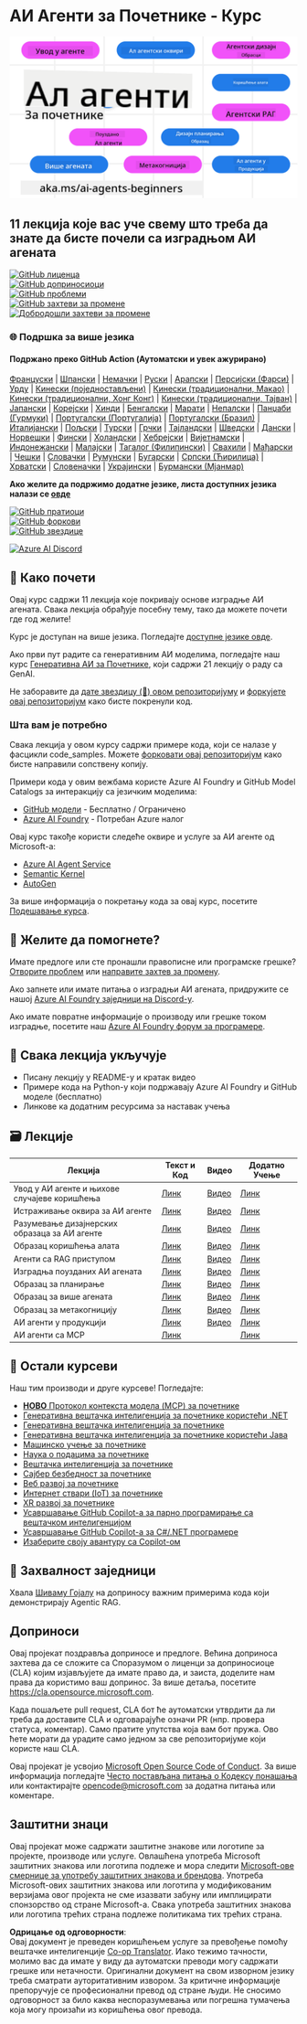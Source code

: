 <!--
CO_OP_TRANSLATOR_METADATA:
{
  "original_hash": "9b4c2650691b24b20e0c912d01a466a2",
  "translation_date": "2025-08-21T12:43:59+00:00",
  "source_file": "README.md",
  "language_code": "sr"
}
-->
# АИ Агенти за Почетнике - Курс

![Генеративна АИ за Почетнике](../../translated_images/repo-thumbnail.083b24afed61b6dd27a7fc53798bebe9edf688a41031163a1fca9f61c64d63ec.sr.png)

## 11 лекција које вас уче свему што треба да знате да бисте почели са изградњом АИ агената

[![GitHub лиценца](https://img.shields.io/github/license/microsoft/ai-agents-for-beginners.svg)](https://github.com/microsoft/ai-agents-for-beginners/blob/master/LICENSE?WT.mc_id=academic-105485-koreyst)  
[![GitHub доприносиоци](https://img.shields.io/github/contributors/microsoft/ai-agents-for-beginners.svg)](https://GitHub.com/microsoft/ai-agents-for-beginners/graphs/contributors/?WT.mc_id=academic-105485-koreyst)  
[![GitHub проблеми](https://img.shields.io/github/issues/microsoft/ai-agents-for-beginners.svg)](https://GitHub.com/microsoft/ai-agents-for-beginners/issues/?WT.mc_id=academic-105485-koreyst)  
[![GitHub захтеви за промене](https://img.shields.io/github/issues-pr/microsoft/ai-agents-for-beginners.svg)](https://GitHub.com/microsoft/ai-agents-for-beginners/pulls/?WT.mc_id=academic-105485-koreyst)  
[![Добродошли захтеви за промене](https://img.shields.io/badge/PRs-welcome-brightgreen.svg?style=flat-square)](http://makeapullrequest.com?WT.mc_id=academic-105485-koreyst)

### 🌐 Подршка за више језика

#### Подржано преко GitHub Action (Аутоматски и увек ажурирано)

[Француски](../fr/README.md) | [Шпански](../es/README.md) | [Немачки](../de/README.md) | [Руски](../ru/README.md) | [Арапски](../ar/README.md) | [Персијски (Фарси)](../fa/README.md) | [Урду](../ur/README.md) | [Кинески (поједностављени)](../zh/README.md) | [Кинески (традиционални, Макао)](../mo/README.md) | [Кинески (традиционални, Хонг Конг)](../hk/README.md) | [Кинески (традиционални, Тајван)](../tw/README.md) | [Јапански](../ja/README.md) | [Корејски](../ko/README.md) | [Хинди](../hi/README.md) | [Бенгалски](../bn/README.md) | [Марати](../mr/README.md) | [Непалски](../ne/README.md) | [Панџаби (Гурмуки)](../pa/README.md) | [Португалски (Португалија)](../pt/README.md) | [Португалски (Бразил)](../br/README.md) | [Италијански](../it/README.md) | [Пољски](../pl/README.md) | [Турски](../tr/README.md) | [Грчки](../el/README.md) | [Тајландски](../th/README.md) | [Шведски](../sv/README.md) | [Дански](../da/README.md) | [Норвешки](../no/README.md) | [Фински](../fi/README.md) | [Холандски](../nl/README.md) | [Хебрејски](../he/README.md) | [Вијетнамски](../vi/README.md) | [Индонежански](../id/README.md) | [Малајски](../ms/README.md) | [Тагалог (Филипински)](../tl/README.md) | [Свахили](../sw/README.md) | [Мађарски](../hu/README.md) | [Чешки](../cs/README.md) | [Словачки](../sk/README.md) | [Румунски](../ro/README.md) | [Бугарски](../bg/README.md) | [Српски (Ћирилица)](./README.md) | [Хрватски](../hr/README.md) | [Словеначки](../sl/README.md) | [Украјински](../uk/README.md) | [Бурмански (Мјанмар)](../my/README.md)

**Ако желите да подржимо додатне језике, листа доступних језика налази се [овде](https://github.com/Azure/co-op-translator/blob/main/getting_started/supported-languages.md)**

[![GitHub пратиоци](https://img.shields.io/github/watchers/microsoft/ai-agents-for-beginners.svg?style=social&label=Watch)](https://GitHub.com/microsoft/ai-agents-for-beginners/watchers/?WT.mc_id=academic-105485-koreyst)  
[![GitHub форкови](https://img.shields.io/github/forks/microsoft/ai-agents-for-beginners.svg?style=social&label=Fork)](https://GitHub.com/microsoft/ai-agents-for-beginners/network/?WT.mc_id=academic-105485-koreyst)  
[![GitHub звездице](https://img.shields.io/github/stars/microsoft/ai-agents-for-beginners.svg?style=social&label=Star)](https://GitHub.com/microsoft/ai-agents-for-beginners/stargazers/?WT.mc_id=academic-105485-koreyst)

[![Azure AI Discord](https://dcbadge.limes.pink/api/server/kzRShWzttr)](https://discord.gg/kzRShWzttr)

## 🌱 Како почети

Овај курс садржи 11 лекција које покривају основе изградње АИ агената. Свака лекција обрађује посебну тему, тако да можете почети где год желите!

Курс је доступан на више језика. Погледајте [доступне језике овде](../..).

Ако први пут радите са генеративним АИ моделима, погледајте наш курс [Генеративна АИ за Почетнике](https://aka.ms/genai-beginners), који садржи 21 лекцију о раду са GenAI.

Не заборавите да [дате звездицу (🌟) овом репозиторијуму](https://docs.github.com/en/get-started/exploring-projects-on-github/saving-repositories-with-stars?WT.mc_id=academic-105485-koreyst) и [форкујете овај репозиторијум](https://github.com/microsoft/ai-agents-for-beginners/fork) како бисте покренули код.

### Шта вам је потребно

Свака лекција у овом курсу садржи примере кода, који се налазе у фасцикли code_samples. Можете [форковати овај репозиторијум](https://github.com/microsoft/ai-agents-for-beginners/fork) како бисте направили сопствену копију.

Примери кода у овим вежбама користе Azure AI Foundry и GitHub Model Catalogs за интеракцију са језичким моделима:

- [GitHub модели](https://aka.ms/ai-agents-beginners/github-models) - Бесплатно / Ограничено  
- [Azure AI Foundry](https://aka.ms/ai-agents-beginners/ai-foundry) - Потребан Azure налог  

Овај курс такође користи следеће оквире и услуге за АИ агенте од Microsoft-а:

- [Azure AI Agent Service](https://aka.ms/ai-agents-beginners/ai-agent-service)  
- [Semantic Kernel](https://aka.ms/ai-agents-beginners/semantic-kernel)  
- [AutoGen](https://aka.ms/ai-agents/autogen)  

За више информација о покретању кода за овај курс, посетите [Подешавање курса](./00-course-setup/README.md).

## 🙏 Желите да помогнете?

Имате предлоге или сте пронашли правописне или програмске грешке? [Отворите проблем](https://github.com/microsoft/ai-agents-for-beginners/issues?WT.mc_id=academic-105485-koreyst) или [направите захтев за промену](https://github.com/microsoft/ai-agents-for-beginners/pulls?WT.mc_id=academic-105485-koreyst).

Ако запнете или имате питања о изградњи АИ агената, придружите се нашој [Azure AI Foundry заједници на Discord-у](https://discord.gg/kzRShWzttr).

Ако имате повратне информације о производу или грешке током изградње, посетите наш [Azure AI Foundry форум за програмере](https://aka.ms/azureaifoundry/forum).

## 📂 Свака лекција укључује

- Писану лекцију у README-у и кратак видео  
- Примере кода на Python-у који подржавају Azure AI Foundry и GitHub моделе (бесплатно)  
- Линкове ка додатним ресурсима за наставак учења  

## 🗃️ Лекције

| **Лекција**                              | **Текст и Код**                                 | **Видео**                                                  | **Додатно Учење**                                                                    |
|------------------------------------------|------------------------------------------------|------------------------------------------------------------|--------------------------------------------------------------------------------------|
| Увод у АИ агенте и њихове случајеве коришћења | [Линк](./01-intro-to-ai-agents/README.md)       | [Видео](https://youtu.be/3zgm60bXmQk?si=z8QygFvYQv-9WtO1)  | [Линк](https://aka.ms/ai-agents-beginners/collection?WT.mc_id=academic-105485-koreyst) |
| Истраживање оквира за АИ агенте           | [Линк](./02-explore-agentic-frameworks/README.md) | [Видео](https://youtu.be/ODwF-EZo_O8?si=Vawth4hzVaHv-u0H)  | [Линк](https://aka.ms/ai-agents-beginners/collection?WT.mc_id=academic-105485-koreyst) |
| Разумевање дизајнерских образаца за АИ агенте | [Линк](./03-agentic-design-patterns/README.md)  | [Видео](https://youtu.be/m9lM8qqoOEA?si=BIzHwzstTPL8o9GF)  | [Линк](https://aka.ms/ai-agents-beginners/collection?WT.mc_id=academic-105485-koreyst) |
| Образац коришћења алата                  | [Линк](./04-tool-use/README.md)                 | [Видео](https://youtu.be/vieRiPRx-gI?si=2z6O2Xu2cu_Jz46N)  | [Линк](https://aka.ms/ai-agents-beginners/collection?WT.mc_id=academic-105485-koreyst) |
| Агенти са RAG приступом                  | [Линк](./05-agentic-rag/README.md)              | [Видео](https://youtu.be/WcjAARvdL7I?si=gKPWsQpKiIlDH9A3)  | [Линк](https://aka.ms/ai-agents-beginners/collection?WT.mc_id=academic-105485-koreyst) |
| Изградња поузданих АИ агената            | [Линк](./06-building-trustworthy-agents/README.md) | [Видео](https://youtu.be/iZKkMEGBCUQ?si=jZjpiMnGFOE9L8OK)  | [Линк](https://aka.ms/ai-agents-beginners/collection?WT.mc_id=academic-105485-koreyst) |
| Образац за планирање                     | [Линк](./07-planning-design/README.md)          | [Видео](https://youtu.be/kPfJ2BrBCMY?si=6SC_iv_E5-mzucnC)  | [Линк](https://aka.ms/ai-agents-beginners/collection?WT.mc_id=academic-105485-koreyst) |
| Образац за више агената                  | [Линк](./08-multi-agent/README.md)              | [Видео](https://youtu.be/V6HpE9hZEx0?si=rMgDhEu7wXo2uo6g)  | [Линк](https://aka.ms/ai-agents-beginners/collection?WT.mc_id=academic-105485-koreyst) |
| Образац за метакогницију                 | [Линк](./09-metacognition/README.md)            | [Видео](https://youtu.be/His9R6gw6Ec?si=8gck6vvdSNCt6OcF)  | [Линк](https://aka.ms/ai-agents-beginners/collection?WT.mc_id=academic-105485-koreyst) |
| АИ агенти у продукцији                  | [Линк](./10-ai-agents-production/README.md)     | [Видео](https://youtu.be/l4TP6IyJxmQ?si=31dnhexRo6yLRJDl)  | [Линк](https://aka.ms/ai-agents-beginners/collection?WT.mc_id=academic-105485-koreyst) |
| АИ агенти са MCP                        | [Линк](./11-mcp/README.md)                      |                                                            | [Линк](https://aka.ms/mcp-for-beginners)                                              |

## 🎒 Остали курсеви

Наш тим производи и друге курсеве! Погледајте:
- [**НОВО** Протокол контекста модела (MCP) за почетнике](https://github.com/microsoft/mcp-for-beginners?WT.mc_id=academic-105485-koreyst)
- [Генеративна вештачка интелигенција за почетнике користећи .NET](https://github.com/microsoft/Generative-AI-for-beginners-dotnet?WT.mc_id=academic-105485-koreyst)
- [Генеративна вештачка интелигенција за почетнике](https://github.com/microsoft/generative-ai-for-beginners?WT.mc_id=academic-105485-koreyst)
- [Генеративна вештачка интелигенција за почетнике користећи Јава](https://github.com/microsoft/generative-ai-for-beginners-java?WT.mc_id=academic-105485-koreyst)
- [Машинско учење за почетнике](https://aka.ms/ml-beginners?WT.mc_id=academic-105485-koreyst)
- [Наука о подацима за почетнике](https://aka.ms/datascience-beginners?WT.mc_id=academic-105485-koreyst)
- [Вештачка интелигенција за почетнике](https://aka.ms/ai-beginners?WT.mc_id=academic-105485-koreyst)
- [Сајбер безбедност за почетнике](https://github.com/microsoft/Security-101??WT.mc_id=academic-96948-sayoung)
- [Веб развој за почетнике](https://aka.ms/webdev-beginners?WT.mc_id=academic-105485-koreyst)
- [Интернет ствари (IoT) за почетнике](https://aka.ms/iot-beginners?WT.mc_id=academic-105485-koreyst)
- [XR развој за почетнике](https://github.com/microsoft/xr-development-for-beginners?WT.mc_id=academic-105485-koreyst)
- [Усавршавање GitHub Copilot-а за парно програмирање са вештачком интелигенцијом](https://aka.ms/GitHubCopilotAI?WT.mc_id=academic-105485-koreyst)
- [Усавршавање GitHub Copilot-а за C#/.NET програмере](https://github.com/microsoft/mastering-github-copilot-for-dotnet-csharp-developers?WT.mc_id=academic-105485-koreyst)
- [Изаберите своју авантуру са Copilot-ом](https://github.com/microsoft/CopilotAdventures?WT.mc_id=academic-105485-koreyst)

## 🌟 Захвалност заједници

Хвала [Шиваму Гојалу](https://www.linkedin.com/in/shivam2003/) на доприносу важним примерима кода који демонстрирају Agentic RAG. 

## Доприноси

Овај пројекат поздравља доприносе и предлоге. Већина доприноса захтева да се сложите са
Споразумом о лиценци за доприносиоце (CLA) којим изјављујете да имате право да, и заиста, доделите нам
права да користимо ваш допринос. За више детаља, посетите 
<https://cla.opensource.microsoft.com>.

Када пошаљете pull request, CLA бот ће аутоматски утврдити да ли треба да доставите
CLA и одговарајуће означи PR (нпр. провера статуса, коментар). Само пратите упутства
која вам бот пружа. Ово ћете морати да урадите само једном за све репозиторијуме који користе наш CLA.

Овај пројекат је усвојио [Microsoft Open Source Code of Conduct](https://opensource.microsoft.com/codeofconduct/).
За више информација погледајте [Често постављана питања о Кодексу понашања](https://opensource.microsoft.com/codeofconduct/faq/) или
контактирајте [opencode@microsoft.com](mailto:opencode@microsoft.com) за додатна питања или коментаре.

## Заштитни знаци

Овај пројекат може садржати заштитне знакове или логотипе за пројекте, производе или услуге. Овлашћена употреба Microsoft
заштитних знакова или логотипа подлеже и мора следити
[Microsoft-ове смернице за употребу заштитних знакова и брендова](https://www.microsoft.com/legal/intellectualproperty/trademarks/usage/general).
Употреба Microsoft-ових заштитних знакова или логотипа у модификованим верзијама овог пројекта не сме изазвати забуну или имплицирати спонзорство од стране Microsoft-а.
Свака употреба заштитних знакова или логотипа трећих страна подлеже политикама тих трећих страна.

**Одрицање од одговорности**:  
Овај документ је преведен коришћењем услуге за превођење помоћу вештачке интелигенције [Co-op Translator](https://github.com/Azure/co-op-translator). Иако тежимо тачности, молимо вас да имате у виду да аутоматски преводи могу садржати грешке или нетачности. Оригинални документ на свом изворном језику треба сматрати ауторитативним извором. За критичне информације препоручује се професионални превод од стране људи. Не сносимо одговорност за било каква неспоразумевања или погрешна тумачења која могу произаћи из коришћења овог превода.
